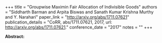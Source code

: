 +++
title = "Groupwise Maximin Fair Allocation of Indivisible Goods"
authors = "Siddharth Barman and Arpita Biswas and Sanath Kumar Krishna Murthy and Y. Narahari"
paper_link = "http://arxiv.org/abs/1711.07621"
publication_details = "CoRR, abs/1711.07621, 2017, url: <a href='http://arxiv.org/abs/1711.07621' target='_blank'>http://arxiv.org/abs/1711.07621</a>."
conference_date = "2017"
notes = ""
+++

<b>Abstract:</b>

